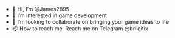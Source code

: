 - 👋 Hi, I’m @James2895
- 👀 I’m interested in game development
- 💞️ I’m looking to collaborate on bringing your game ideas to life
- 📫 How to reach me. Reach me on Telegram @brilgitix

<!---
James2895/James2895 is a ✨ special ✨ repository because its `README.md` (this file) appears on your GitHub profile.
You can click the Preview link to take a look at your changes.
--->
